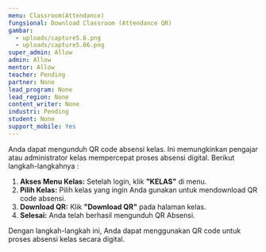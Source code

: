 ```yaml
---
menu: Classroom(Attendance)
fungsional: Download Classroom (Attendance QR)
gambar:
  - uploads/capture5.6.png
  - uploads/capture5.66.png
super_admin: Allow
admin: Allow
mentor: Allow
teacher: Pending
partner: None
lead_program: None
lead_region: None
content_writer: None
industri: Pending
student: None
support_mobile: Yes
---
```

Anda dapat mengunduh QR code absensi kelas. Ini memungkinkan pengajar atau administrator kelas mempercepat proses absensi digital. Berikut langkah-langkahnya : 

1. **Akses Menu Kelas:** Setelah login, klik **"KELAS"** di menu.
2. **Pilih Kelas:** Pilih kelas yang ingin Anda gunakan untuk mendownload QR code absensi.
3. **Download QR:** Klik **"Download QR"** pada halaman kelas.
4. **Selesai:** Anda telah berhasil mengunduh QR Absensi.

Dengan langkah-langkah ini, Anda dapat menggunakan QR code untuk proses absensi kelas secara digital.